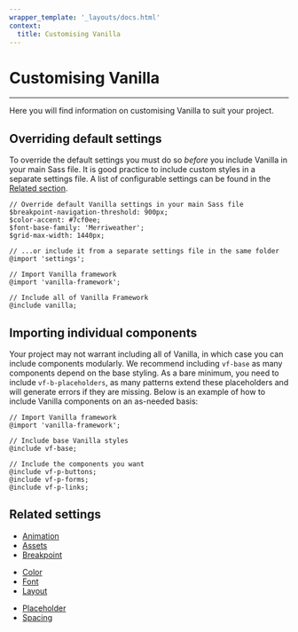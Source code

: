 ```yaml
---
wrapper_template: '_layouts/docs.html'
context:
  title: Customising Vanilla
---
```


# Customising Vanilla

<hr>

Here you will find information on customising Vanilla to suit your project.

## Overriding default settings

To override the default settings you must do so _before_ you include Vanilla in your main Sass file. It is good practice to include custom styles in a separate settings file. A list of configurable settings can be found in the [Related section](#related).

```
// Override default Vanilla settings in your main Sass file
$breakpoint-navigation-threshold: 900px;
$color-accent: #7cf0ee;
$font-base-family: 'Merriweather';
$grid-max-width: 1440px;

// ...or include it from a separate settings file in the same folder
@import 'settings';

// Import Vanilla framework
@import 'vanilla-framework';

// Include all of Vanilla Framework
@include vanilla;
```

## Importing individual components

Your project may not warrant including all of Vanilla, in which case you can include components modularly. We recommend including `vf-base` as many components depend on the base styling. As a bare minimum, you need to include `vf-b-placeholders`, as many patterns extend these placeholders and will generate errors if they are missing. Below is an example of how to include Vanilla components on an as-needed basis:

```
// Import Vanilla framework
@import 'vanilla-framework';

// Include base Vanilla styles
@include vf-base;

// Include the components you want
@include vf-p-buttons;
@include vf-p-forms;
@include vf-p-links;
```

## Related settings

<div class="row">
  <div class="col-3">
  <ul class="p-list--divided">
  <li class="p-list__item"><a href="/docs/settings/animation-settings">Animation</a></li>
  <li class="p-list__item"><a href="/docs/settings/assets-settings">Assets</a></li>
  <li class="p-list__item"><a href="/docs/settings/breakpoint-settings">Breakpoint</a></li>
  </ul>
  </div>
  <div class="col-3">
  <ul class="p-list--divided">
  <li class="p-list__item"><a href="/docs/settings/color-settings">Color</a></li>
  <li class="p-list__item"><a href="/docs/settings/font-settings">Font</a></li>
  <li class="p-list__item"><a href="/docs/settings/layout-settings">Layout</a></li>
  </ul>
  </div>
  <div class="col-3">
  <ul class="p-list--divided">
  <li class="p-list__item"><a href="/docs/settings/placeholder-settings">Placeholder</a></li>
  <li class="p-list__item"><a href="/docs/settings/spacing-settings">Spacing</a></li>
  </ul>
  </div>
</div>
